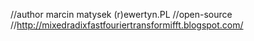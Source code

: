 



//author marcin matysek (r)ewertyn.PL
//open-source
//http://mixedradixfastfouriertransformifft.blogspot.com/
